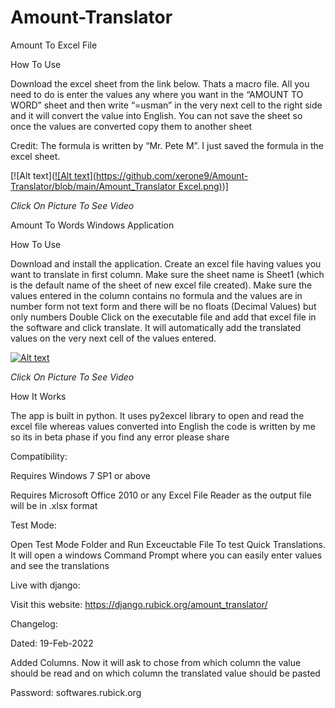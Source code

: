 # Amount-Translator

Amount To Excel File

How To Use


Download the excel sheet from the link below. Thats a macro file. All you need to do is enter the values any where you want in the “AMOUNT TO WORD” sheet and then write “=usman” in the very next cell to the right side and it will convert the value into English. You can not save the sheet so once the values are converted copy them to another sheet

Credit: The formula is written by “Mr. Pete M”. I just saved the formula in the excel sheet.

[![Alt text]([![Alt text](https://github.com/xerone9/Amount-Translator/blob/main/Amount_Translator Excel.png)](https://www.youtube.com/watch?v=gkY7I-vKtzw))]

_Click On Picture To See Video_

Amount To Words Windows Application

How To Use


Download and install the application. Create an excel file having values you want to translate in first column. Make sure the sheet name is Sheet1 (which is the default name of the sheet of new excel file created). Make sure the values entered in the column contains no formula and the values are in number form not text form and there will be no floats (Decimal Values) but only numbers
Double Click on the executable file and add that excel file in the software and click translate. It will automatically add the translated values on the very next cell of the values entered.

[![Alt text](https://img.youtube.com/vi/JZNxMX-ydsY/0.jpg)](https://www.youtube.com/watch?v=JZNxMX-ydsY)

_Click On Picture To See Video_


How It Works

The app is built in python. It uses py2excel library to open and read the excel file whereas values converted into English the code is written by me so its in beta phase if you find any error please share

Compatibility:

Requires Windows 7 SP1 or above

Requires Microsoft Office 2010 or any Excel File Reader as the output file will be in .xlsx format

Test Mode:

Open Test Mode Folder and Run Exceuctable File To test Quick Translations. It will open a windows Command Prompt where you can easily enter values and see the translations

Live with django:

Visit this website: https://django.rubick.org/amount_translator/


Changelog:

Dated: 19-Feb-2022

Added Columns. Now it will ask to chose from which column the value should be read and on which column the translated value should be pasted

Password: softwares.rubick.org

